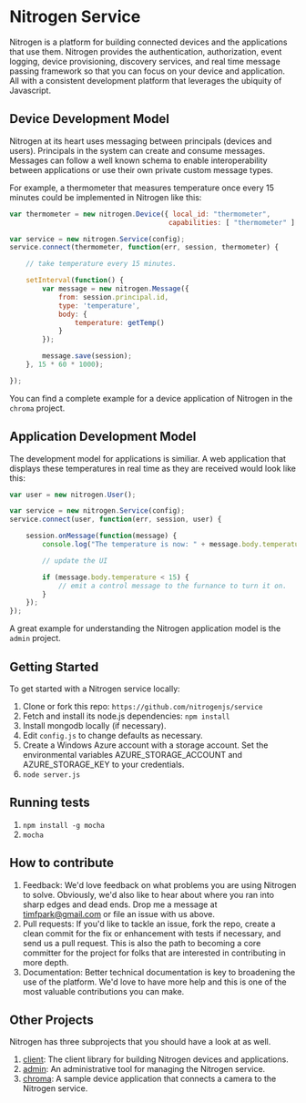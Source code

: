 # Nitrogen Service

Nitrogen is a platform for building connected devices and the applications that use them.  Nitrogen provides the authentication, authorization, event logging, device provisioning, discovery services, and real time message passing framework so that you can focus on your device and application.  All with a consistent development platform that leverages the ubiquity of Javascript.

## Device Development Model

Nitrogen at its heart uses messaging between principals (devices and users).  Principals in the system can create and consume messages.  Messages can follow a well known schema to enable interoperability between applications or use their own private custom message types.

For example, a thermometer that measures temperature once every 15 minutes could be implemented in Nitrogen like this:

``` javascript
var thermometer = new nitrogen.Device({ local_id: "thermometer",
                                       capabilities: [ "thermometer" ] });

var service = new nitrogen.Service(config);
service.connect(thermometer, function(err, session, thermometer) {

	// take temperature every 15 minutes.

    setInterval(function() {
        var message = new nitrogen.Message({
            from: session.principal.id,
            type: 'temperature',
            body: {
                temperature: getTemp()
            }
        });

        message.save(session);
    }, 15 * 60 * 1000);

});
```

You can find a complete example for a device application of Nitrogen in the `chroma` project.

## Application Development Model

The development model for applications is similiar.   A web application that displays these temperatures in real time as they are received would look like this:

``` javascript
var user = new nitrogen.User();

var service = new nitrogen.Service(config);
service.connect(user, function(err, session, user) {

    session.onMessage(function(message) {
        console.log("The temperature is now: " + message.body.temperature);

        // update the UI

        if (message.body.temperature < 15) {
        	// emit a control message to the furnance to turn it on.
        }
    });
});
```

A great example for understanding the Nitrogen application model is the `admin` project.

## Getting Started

To get started with a Nitrogen service locally:

1. Clone or fork this repo: `https://github.com/nitrogenjs/service`
2. Fetch and install its node.js dependencies: `npm install`
3. Install mongodb locally (if necessary).
4. Edit `config.js` to change defaults as necessary.
5. Create a Windows Azure account with a storage account.  Set the environmental variables AZURE_STORAGE_ACCOUNT and AZURE_STORAGE_KEY to your credentials.
6. `node server.js`

## Running tests

1. `npm install -g mocha`
2. `mocha`

## How to contribute

1.  Feedback:  We'd love feedback on what problems you are using Nitrogen to solve.  Obviously, we'd also like to hear about where you ran into sharp edges and dead ends.   Drop me a message at timfpark@gmail.com or file an issue with us above.
2.  Pull requests:  If you'd like to tackle an issue, fork the repo, create a clean commit for the fix or enhancement with tests if necessary, and send us a pull request. This is also the path to becoming a core committer for the project for folks that are interested in contributing in more depth.
3.  Documentation:  Better technical documentation is key to broadening the use of the platform.   We'd love to have more help and this is one of the most valuable contributions you can make.

## Other Projects

Nitrogen has three subprojects that you should have a look at as well.

1. [client](https://github.com/nitrogenjs/client): The client library for building Nitrogen devices and applications.
2. [admin](https://github.com/nitrogenjs/admin): An administrative tool for managing the Nitrogen service.
3. [chroma](https://github.com/nitrogenjs/chroma): A sample device application that connects a camera to the Nitrogen service.
